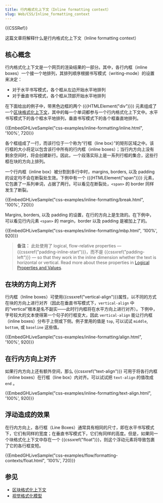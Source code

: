 ```yaml
---
title: 行内格式化上下文（Inline formatting context）
slug: Web/CSS/Inline_formatting_context
---
```


{{CSSRef}}

这篇文章将解释什么是行内格式化上下文（Inline formatting context）

## 核心概念

行内格式化上下文是一个网页的渲染结果的一部分。其中，各行内框（inline boxes）一个接一个地排列，其排列顺序根据书写模式（writing-mode）的设置来决定：

- 对于水平书写模式，各个框从左边开始水平地排列
- 对于垂直书写模式，各个框从顶部开始水平地排列

在下面给出的例子中，带黑色边框的两个 ({{HTMLElement("div")}}) 元素组成了一个[区块格式化上下文](/zh-CN/docs/Web/CSS/CSS_display/Block_formatting_context)，其中的每一个单词都参与一个行内格式化上下文中。水平书写模式下的各个框水平地排列，垂直书写模式下的各个框垂直地排列。

{{EmbedGHLiveSample("css-examples/inline-formatting/inline.html", '100%', 720)}}

各个框组成了一行，而该行位于一个称为“行框（line box）”的矩形区域之中。该行框的大小将足以包含该行中所有的行内框（inline boxes）；当行内方向上没有剩余空间时，将会创建新行。因此，一个段落实际上是一系列行框的集合，这些行框在块的方向上排列。

一个行内框（inline box）被分割到多行中时，margins, borders, 以及 padding 的设定均不会在断裂处生效。下例中有一个 ({{HTMLElement("span")}}) 元素，它包裹了一系列单词，占据了两行。可以看见在断裂处，`<span>` 的 border 同样发生了断裂。

{{EmbedGHLiveSample("css-examples/inline-formatting/break.html", '100%', 720)}}

Margins, borders, 以及 padding 的设置，在行的方向上是生效的。在下例中，可以看见行内元素 `<span>` 的 margin，border 以及 padding 是被加上了的。

{{EmbedGHLiveSample("css-examples/inline-formatting/mbp.html", '100%', 920)}}

> **备注：** 此处使用了 logical, flow-relative properties — {{cssxref("padding-inline-start")}}，而不是 {{cssxref("padding-left")}} — so that they work in the inline dimension whether the text is horizontal or vertical. Read more about these properties in [Logical Properties and Values](/zh-CN/docs/Web/CSS/CSS_logical_properties_and_values).

## 在块的方向上对齐

行内框（Inline boxes）可使用{{cssxref("vertical-align")}}属性，以不同的方式在块的方向上进行对齐（因此在垂直书写模式下，`vertical-align` 中的“vertical”根本是名不副实——此时行内框将在水平方向上进行对齐）。下例中，字号较大的文本使得第一个句子的行框变大，因此 `vertical-align` 能让行内框（inline boxes）分布于上侧或下侧。例子里用的值是 `top`, 可以试试 `middle`, `bottom`, 或 `baseline` 这些值。

{{EmbedGHLiveSample("css-examples/inline-formatting/align.html", '100%', 920)}}

## 在行内方向上对齐

如果行内方向上还有额外空间，那么 {{cssxref("text-align")}} 可用于将各行内框（inline boxes）在行框（line box）内对齐。可以试试把 `text-align` 的值改成 `end` 。

{{EmbedGHLiveSample("css-examples/inline-formatting/text-align.html", '100%', 920)}}

## 浮动造成的效果

在行内方向上，各行框（Line Boxes）通常具有相同的尺寸，即在水平书写模式下，它们有同样的宽度；在垂直书写模式下，它们有同样的高度。但是，如果同一个块格式化上下文中存在一个 {{cssxref("float")}}，则这个浮动元素将导致包裹了它的各行框变短。

{{EmbedGHLiveSample("css-examples/flow/formatting-contexts/float.html", '100%', 720)}}

## 参见

- [区块格式化上下文](/zh-CN/docs/Web/CSS/CSS_display/Block_formatting_context)
- [视觉格式化模型](/zh-CN/docs/Web/CSS/Visual_formatting_model)
